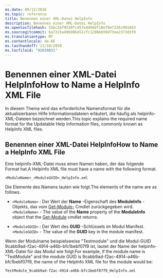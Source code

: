```yaml
---
ms.date: 09/12/2016
ms.topic: reference
title: Benennen einer XML-Datei HelpInfo
description: Benennen einer XML-Datei HelpInfo
ms.openlocfilehash: 55bc2ef9530fc457e4d9ddf18e79e7226c991663
ms.sourcegitcommit: ba7315a496986451cfc1296b659d73ea2373d3f0
ms.translationtype: MT
ms.contentlocale: de-DE
ms.lasthandoff: 12/10/2020
ms.locfileid: "92659031"
---
```

# <a name="how-to-name-a-helpinfo-xml-file"></a><span data-ttu-id="01c28-103">Benennen einer XML-Datei HelpInfo</span><span class="sxs-lookup"><span data-stu-id="01c28-103">How to Name a HelpInfo XML File</span></span>

<span data-ttu-id="01c28-104">In diesem Thema wird das erforderliche Namensformat für die aktualisierbaren Hilfe Informationsdateien erläutert, die häufig als helpinfo-XML-Dateien bezeichnet werden.</span><span class="sxs-lookup"><span data-stu-id="01c28-104">This topic explains the required name format for the Updatable Help Information files, commonly known as HelpInfo XML files.</span></span>

## <a name="how-to-name-a-helpinfo-xml-file"></a><span data-ttu-id="01c28-105">Benennen einer XML-Datei HelpInfo</span><span class="sxs-lookup"><span data-stu-id="01c28-105">How to Name a HelpInfo XML File</span></span>

<span data-ttu-id="01c28-106">Eine helpinfo-XML-Datei muss einen Namen haben, der das folgende Format hat.</span><span class="sxs-lookup"><span data-stu-id="01c28-106">A HelpInfo XML file must have a name with the following format.</span></span>

`<ModuleName>_<ModuleGUID>_HelpInfo.xml`

<span data-ttu-id="01c28-107">Die Elemente des Namens lauten wie folgt.</span><span class="sxs-lookup"><span data-stu-id="01c28-107">The elements of the name are as follows.</span></span>

- <span data-ttu-id="01c28-108">`<ModuleName>` : Der Wert der **Name** -Eigenschaft des **ModuleInfo** -Objekts, das vom [Get-Module-](/powershell/module/Microsoft.PowerShell.Core/Get-Module) Cmdlet zurückgegeben wird.</span><span class="sxs-lookup"><span data-stu-id="01c28-108">`<ModuleName>` - The value of the **Name** property of the **ModuleInfo** object that the [Get-Module](/powershell/module/Microsoft.PowerShell.Core/Get-Module) cmdlet returns.</span></span>

- <span data-ttu-id="01c28-109">`<ModuleGUID>` : Der Wert des **GUID** -Schlüssels im Modul Manifest.</span><span class="sxs-lookup"><span data-stu-id="01c28-109">`<ModuleGUID>` - The value of the **GUID** key in the module manifest.</span></span>

<span data-ttu-id="01c28-110">Wenn der Modulname beispielsweise "Testmodule" und die Modul-GUID 9cabb9ad-f2ac-4914-a46b-bfc1bebf07f9 ist, lautet der Name der helpinfo-XML-Datei für das Modul wie folgt:</span><span class="sxs-lookup"><span data-stu-id="01c28-110">For example, if the module name is "TestModule" and the module GUID is 9cabb9ad-f2ac-4914-a46b-bfc1bebf07f9, the name of the HelpInfo XML file for the module would be:</span></span>

`TestModule_9cabb9ad-f2ac-4914-a46b-bfc1bebf07f9_HelpInfo.xml`
